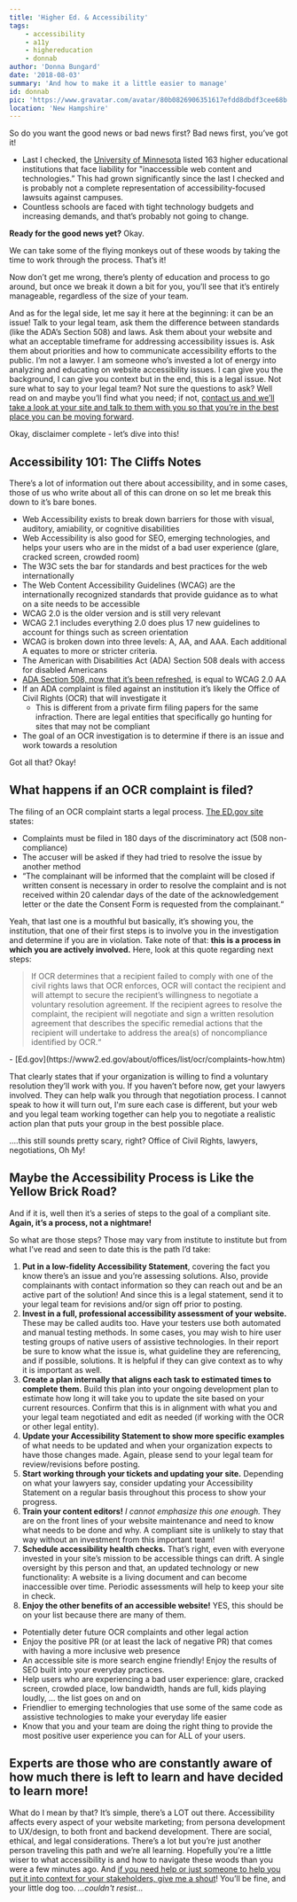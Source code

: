```yaml
---
title: 'Higher Ed. & Accessibility'
tags:
    - accessibility
    - a11y
    - highereducation
    - donnab
author: 'Donna Bungard'
date: '2018-08-03'
summary: 'And how to make it a little easier to manage'
id: donnab
pic: 'https://www.gravatar.com/avatar/80b0826906351617efdd8dbdf3cee68b'
location: 'New Hampshire'
---
```


So do you want the good news or bad news first? Bad news first, you’ve got it!

  * Last I checked, the [University of Minnesota](http://www.d.umn.edu/~lcarlson/atteam/lawsuits.html) listed 163 higher educational institutions that face liability for "inaccessible web content and technologies.” This had grown significantly since the last I checked and is probably not a complete representation of accessibility-focused lawsuits against campuses.
  * Countless schools are faced with tight technology budgets and increasing demands, and that’s probably not going to change.

**Ready for the good news yet?** Okay.

We can take some of the flying monkeys out of these woods by taking the time to work through the process. That’s it!

Now don’t get me wrong, there’s plenty of education and process to go around, but once we break it down a bit for you, you’ll see that it’s entirely manageable, regardless of the size of your team.

And as for the legal side, let me say it here at the beginning: it can be an issue! Talk to your legal team, ask them the difference between standards (like the ADA’s Section 508) and laws. Ask them about your website and what an acceptable timeframe for addressing accessibility issues is. Ask them about priorities and how to communicate accessibility efforts to the public. I’m not a lawyer. I am someone who’s invested a lot of energy into analyzing and educating on website accessibility issues. I can give you the background, I can give you context but in the end, this is a legal issue. Not sure what to say to your legal team? Not sure the questions to ask? Well read on and maybe you’ll find what you need; if not, [contact us and we’ll take a look at your site and talk to them with you so that you’re in the best place you can be moving forward](https://thinktandem.io/contact/).

Okay, disclaimer complete - let’s dive into this!


Accessibility 101: The Cliffs Notes
-------

There’s a lot of information out there about accessibility, and in some cases, those of us who write about all of this can drone on so let me break this down to it’s bare bones.

  * Web Accessibility exists to break down barriers for those with visual, auditory, amiability, or cognitive disabilities
  * Web Accessibility is also good for SEO, emerging technologies, and helps your users who are in the midst of a bad user experience (glare, cracked screen, crowded room)
  * The W3C sets the bar for standards and best practices for the web internationally
  * The Web Content Accessibility Guidelines (WCAG) are the internationally recognized standards that provide guidance as to what on a site needs to be accessible
  * WCAG 2.0 is the older version and is still very relevant
  * WCAG 2.1 includes everything 2.0 does plus 17 new guidelines to account for things such as screen orientation
  * WCAG is broken down into three levels: A, AA, and AAA. Each additional A equates to more or stricter criteria.
  * The American with Disabilities Act (ADA) Section 508 deals with access for disabled Americans
  * [ADA Section 508, now that it’s been refreshed](https://www.section508.gov/content/build/website-accessibility-improvement/WCAG-conformance), is equal to WCAG 2.0 AA
  * If an ADA complaint is filed against an institution it’s likely the Office of Civil Rights (OCR) that will investigate it
	* This is different from a private firm filing papers for the same infraction. There are legal entities that specifically go hunting for sites that may not be compliant
  * The goal of an OCR investigation is to determine if there is an issue and work towards a resolution

Got all that? Okay!

What happens if an OCR complaint is filed?
-------

The filing of an OCR complaint starts a legal process. [The ED.gov site](https://www2.ed.gov/about/offices/list/ocr/complaintintro.html) states:

  * Complaints must be filed in 180 days of the discriminatory act (508 non-compliance)
  * The accuser will be asked if they had tried to resolve the issue by another method
  * “The complainant will be informed that the complaint will be closed if written consent is necessary in order to resolve the complaint and is not received within 20 calendar days of the date of the acknowledgement letter or the date the Consent Form is requested from the complainant.“

Yeah, that last one is a mouthful but basically, it’s showing you, the institution, that one of their first steps is to involve you in the investigation and determine if you are in violation. Take note of that: **this is a process in which you are actively involved.** Here, look at this quote regarding next steps:

<blockquote>If OCR determines that a recipient failed to comply with one of the civil rights laws that OCR enforces, OCR will contact the recipient and will attempt to secure the recipient’s willingness to negotiate a voluntary resolution agreement. If the recipient agrees to resolve the complaint, the recipient will negotiate and sign a written resolution agreement that describes the specific remedial actions that the recipient will undertake to address the area(s) of noncompliance identified by OCR.“</blockquote>
<span style="text-aligh:right;">- [Ed.gov](https://www2.ed.gov/about/offices/list/ocr/complaints-how.htm)</span>

That clearly states that if your organization is willing to find a voluntary resolution they’ll work with you. If you haven’t before now, get your lawyers involved. They can help walk you through that negotiation process. I cannot speak to how it will turn out, I'm sure each case is different, but your web and you legal team working together can help you to negotiate a realistic action plan that puts your group in the best possible place.

….this still sounds pretty scary, right?
Office of Civil Rights, lawyers, negotiations, Oh My!


Maybe the Accessibility Process is Like the Yellow Brick Road?
-------------------

And if it is, well then it’s a series of steps to the goal of a compliant site. **Again, it’s a process, not a nightmare!**

So what are those steps? Those may vary from institute to institute but from what I’ve read and seen to date this is the path I’d take:

1. **Put in a low-fidelity Accessibility Statement**, covering the fact you know there’s an issue and you’re assessing solutions. Also, provide complainants with contact information so they can reach out and be an active part of the solution! And since this is a legal statement, send it to your legal team for revisions and/or sign off prior to posting.
2. **Invest in a full, professional accessibility assessment of your website.** These may be called audits too. Have your testers use both automated and manual testing methods. In some cases, you may wish to hire user testing groups of native users of assistive technologies. In their report be sure to know what the issue is, what guideline they are referencing, and if possible, solutions. It is helpful if they can give context as to why it is important as well.
3. **Create a plan internally that aligns each task to estimated times to complete them.** Build this plan into your ongoing development plan to estimate how long it will take you to update the site based on your current resources. Confirm that this is in alignment with what you and your legal team negotiated and edit as needed (if working with the OCR or other legal entity).
4. **Update your Accessibility Statement to show more specific examples** of what needs to be updated and when your organization expects to have those changes made. Again, please send to your legal team for review/revisions before posting.
5. **Start working through your tickets and updating your site.** Depending on what your lawyers say, consider updating your Accessibility Statement on a regular basis throughout this process to show your progress.
6. **Train your content editors!** <em>I cannot emphasize this one enough.</em> They are on the front lines of your website maintenance and need to know what needs to be done and why. A compliant site is unlikely to stay that way without an investment from this important team!
7. **Schedule accessibility health checks.** That’s right, even with everyone invested in your site’s mission to be accessible things can drift. A single oversight by this person and that, an updated technology or new functionality: A website is a living document and can become inaccessible over time. Periodic assessments will help to keep your site in check.
8. **Enjoy the other benefits of an accessible website!** YES, this should be on your list because there are many of them.

* Potentially deter future OCR complaints and other legal action
* Enjoy the positive PR (or at least the lack of negative PR) that comes with having a more inclusive web presence
* An accessible site is more search engine friendly! Enjoy the results of SEO built into your everyday practices.
* Help users who are experiencing a bad user experience: glare, cracked screen, crowded place, low bandwidth, hands are full, kids playing loudly, … the list goes on and on
* Friendlier to emerging technologies that use some of the same code as assistive technologies to make your everyday life easier
* Know that you and your team are doing the right thing to provide the most positive user experience you can for ALL of your users.


Experts are those who are constantly aware of how much there is left to learn and have decided to learn more!
----------

What do I mean by that? It’s simple, there’s a LOT out there. Accessibility affects every aspect of your website marketing; from persona development to UX/design, to both front and backend development. There are social, ethical, and legal considerations. There’s a lot but you’re just another person traveling this path and we’re all learning. Hopefully you're a little wiser to what accessibility is and how to navigate these woods than you were a few minutes ago. And [if you need help or just someone to help you put it into context for your stakeholders, give me a shout](https://thinktandem.io/contact/)! You’ll be fine, and your little dog too. <em>...couldn't resist...</em>
